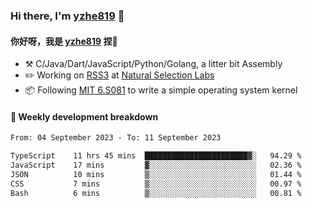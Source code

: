 ### Hi there, I'm [yzhe819](https://github.com/yzhe819) 👋

#### 你好呀，我是 [yzhe819](https://github.com/yzhe819) 捏👋

- :hammer_and_pick: C/Java/Dart/JavaScript/Python/Golang, a litter bit Assembly
- :pencil2: Working on [RSS3](https://github.com/NaturalSelectionLabs/RSS3) at [Natural Selection Labs](https://github.com/NaturalSelectionLabs)
- 📦 Following [MIT 6.S081](https://pdos.csail.mit.edu/6.S081/2020/) to write a simple operating system kernel



#### 📝 Weekly development breakdown

<!--START_SECTION:waka-->

```txt
From: 04 September 2023 - To: 11 September 2023

TypeScript    11 hrs 45 mins  ███████████████████████▓░   94.29 %
JavaScript    17 mins         ▓░░░░░░░░░░░░░░░░░░░░░░░░   02.36 %
JSON          10 mins         ▒░░░░░░░░░░░░░░░░░░░░░░░░   01.44 %
CSS           7 mins          ▒░░░░░░░░░░░░░░░░░░░░░░░░   00.97 %
Bash          6 mins          ▒░░░░░░░░░░░░░░░░░░░░░░░░   00.81 %
```

<!--END_SECTION:waka-->



